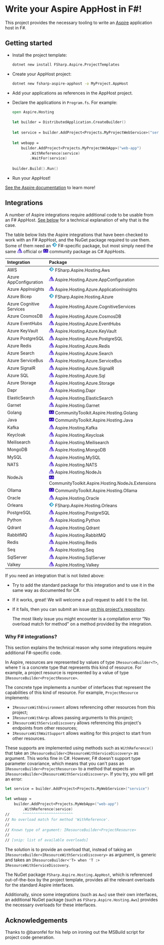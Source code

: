 # Write your Aspire AppHost in F#!

This project provides the necessary tooling to write an [Aspire](https://learn.microsoft.com/en-us/dotnet/aspire/get-started/aspire-overview) application host in F#.

## Getting started

* Install the project template:

    ```sh
    dotnet new install FSharp.Aspire.ProjectTemplates
    ```

* Create your AppHost project:

    ```sh
    dotnet new fsharp-aspire-apphost -o MyProject.AppHost
    ```

* Add your applications as references in the AppHost project.

* Declare the applications in `Program.fs`. For example:

    ```fsharp
    open Aspire.Hosting

    let builder = DistributedApplication.CreateBuilder()

    let service = builder.AddProject<Projects.MyProjectWebService>("service")

    let webapp =
        builder.AddProject<Projects.MyProjectWebApp>("web-app")
            .WithReference(service)
            .WaitFor(service)

    builder.Build().Run()
    ```

* Run your AppHost!

[See the Aspire documentation](https://learn.microsoft.com/en-us/dotnet/aspire/get-started/aspire-overview) to learn more!

## Integrations

A number of Aspire integrations require additional code to be usable from an F# AppHost.
[See below](#why-f-integrations) for a technical explanation of why that is the case.

The table below lists the Aspire integrations that have been checked to work with an F# AppHost, and the NuGet package required to use them.
Some of them need an <img src="docs/FSharp.png" width="16"> F#-specific package, but most simply need the same <img src="docs/Aspire.png" width="16"> official or <img src="docs/CommunityToolkit.png" width="16"> community package as C# AppHosts.

| Integration              | Package                                                                                                                                                              |
|:-------------------------|:---------------------------------------------------------------------------------------------------------------------------------------------------------------------|
| AWS                      | <img src="docs/FSharp.png" width="16"> FSharp.Aspire.Hosting.Aws                                                                                                     |
| Azure AppConfiguration   | <img src="docs/Aspire.png" width="16"> Aspire.Hosting.Azure.AppConfiguration                                                                                         |
| Azure AppInsights        | <img src="docs/Aspire.png" width="16"> Aspire.Hosting.Azure.ApplicationInsights                                                                                      |
| Azure Bicep              | <img src="docs/FSharp.png" width="16"> FSharp.Aspire.Hosting.Azure                                                                                                   |
| Azure Cognitive Services | <img src="docs/Aspire.png" width="16"> Aspire.Hosting.Azure.CognitiveServices                                                                                        |
| Azure CosmosDB           | <img src="docs/Aspire.png" width="16"> Aspire.Hosting.Azure.CosmosDB                                                                                                 |
| Azure EventHubs          | <img src="docs/Aspire.png" width="16"> Aspire.Hosting.Azure.EventHubs                                                                                                |
| Azure KeyVault           | <img src="docs/Aspire.png" width="16"> Aspire.Hosting.Azure.KeyVault                                                                                                 |
| Azure PostgreSQL         | <img src="docs/Aspire.png" width="16"> Aspire.Hosting.Azure.PostgreSQL                                                                                               |
| Azure Redis              | <img src="docs/Aspire.png" width="16"> Aspire.Hosting.Azure.Redis                                                                                                    |
| Azure Search             | <img src="docs/Aspire.png" width="16"> Aspire.Hosting.Azure.Search                                                                                                   |
| Azure ServiceBus         | <img src="docs/Aspire.png" width="16"> Aspire.Hosting.Azure.ServiceBus                                                                                               |
| Azure SignalR            | <img src="docs/Aspire.png" width="16"> Aspire.Hosting.Azure.SignalR                                                                                                  |
| Azure SQL                | <img src="docs/Aspire.png" width="16"> Aspire.Hosting.Azure.Sql                                                                                                      |
| Azure Storage            | <img src="docs/Aspire.png" width="16"> Aspire.Hosting.Azure.Storage                                                                                                  |
| Dapr                     | <img src="docs/Aspire.png" width="16"> Aspire.Hosting.Dapr                                                                                                           |
| ElasticSearch            | <img src="docs/Aspire.png" width="16"> Aspire.Hosting.ElasticSearch                                                                                                  |
| Garnet                   | <img src="docs/Aspire.png" width="16"> Aspire.Hosting.Garnet                                                                                                         |
| Golang                   | <img src="docs/CommunityToolkit.png" width="16"> CommunityToolkit.Aspire.Hosting.Golang                                                                              |
| Java                     | <img src="docs/CommunityToolkit.png" width="16"> CommunityToolkit.Aspire.Hosting.Java                                                                                |
| Kafka                    | <img src="docs/Aspire.png" width="16"> Aspire.Hosting.Kafka                                                                                                          |
| Keycloak                 | <img src="docs/Aspire.png" width="16"> Aspire.Hosting.Keycloak                                                                                                       |
| Meilisearch              | <img src="docs/Aspire.png" width="16"> Aspire.Hosting.Meilisearch                                                                                                    |
| MongoDB                  | <img src="docs/Aspire.png" width="16"> Aspire.Hosting.MongoDB                                                                                                        |
| MySQL                    | <img src="docs/Aspire.png" width="16"> Aspire.Hosting.MySQL                                                                                                          |
| NATS                     | <img src="docs/Aspire.png" width="16"> Aspire.Hosting.NATS                                                                                                           |
| NodeJs                   | <img src="docs/Aspire.png" width="16"> Aspire.Hosting.NodeJs <br> <img src="docs/CommunityToolkit.png" width="16"> CommunityToolkit.Aspire.Hosting.NodeJs.Extensions |
| Ollama                   | <img src="docs/CommunityToolkit.png" width="16"> CommunityToolkit.Aspire.Hosting.Ollama                                                                              |
| Oracle                   | <img src="docs/Aspire.png" width="16"> Aspire.Hosting.Oracle                                                                                                         |
| Orleans                  | <img src="docs/FSharp.png" width="16"> FSharp.Aspire.Hosting.Orleans                                                                                                 |
| PostgreSQL               | <img src="docs/Aspire.png" width="16"> Aspire.Hosting.PostgreSQL                                                                                                     |
| Python                   | <img src="docs/Aspire.png" width="16"> Aspire.Hosting.Python                                                                                                         |
| Qdrant                   | <img src="docs/Aspire.png" width="16"> Aspire.Hosting.Qdrant                                                                                                         |
| RabbitMQ                 | <img src="docs/Aspire.png" width="16"> Aspire.Hosting.RabbitMQ                                                                                                       |
| Redis                    | <img src="docs/Aspire.png" width="16"> Aspire.Hosting.Redis                                                                                                          |
| Seq                      | <img src="docs/Aspire.png" width="16"> Aspire.Hosting.Seq                                                                                                            |
| SqlServer                | <img src="docs/Aspire.png" width="16"> Aspire.Hosting.SqlServer                                                                                                      |
| Valkey                   | <img src="docs/Aspire.png" width="16"> Aspire.Hosting.Valkey                                                                                                         |

If you need an integration that is not listed above:

* Try to add the standard package for this integration and to use it in the same way as documented for C#.

* If it works, great! We will welcome a pull request to add it to the list.

* If it fails, then you can submit an issue [on this project's repository](https://github.com/Tarmil/FSharp.Aspire.Hosting/issues).

    The most likely issue you might encounter is a compilation error "No overload match for method" on a method provided by the integration.

### Why F# integrations?

This section explains the technical reason why some integrations require additional F#-specific code.

In Aspire, resources are represented by values of type `IResourceBuilder<T>`, where `T` is a concrete type that represents this kind of resource.
For example, a project resource is represented by a value of type `IResourceBuilder<ProjectResource>`.

The concrete type implements a number of interfaces that represent the capabilities of this kind of resource.
For example, `ProjectResource` implements:
* `IResourceWithEnvironment` allows referencing other resources from this project;
* `IResourceWithArgs` allows passing arguments to this project;
* `IResourceWithServiceDiscovery` allows referencing this project's endpoints from other resources;
* `IResourceWithWaitSupport` allows waiting for this project to start from other resources.

These supports are implemented using methods such as `WithReference()` that take an `IResourceBuilder<IResourceWithServiceDiscovery>` as argument.
This works fine in C#. However, F# doesn't support type parameter covariance, which means that you can't pass an `IResourceBuilder<ProjectResource>` to a method that expects an `IResourceBuilder<IResourceWithServiceDiscovery>`.
If you try, you will get an error:

```fsharp
let service = builder.AddProject<Projects.MyWebService>("service")

let webapp =
    builder.AddProject<Projects.MyWebApp>("web-app")
        .WithReference(service)
//      ^^^^^^^^^^^^^^^^^^^^^^^
// No overload match for method 'WithReference'.
//
// Known type of argument: IResourceBuilder<ProjectResource>
//
// [snip: list of available overloads]
```

The solution is to provide an overload that, instead of taking an `IResourceBuilder<IResourceWithServiceDiscovery>` as argument, is generic and takes an `IResourceBuilder<'T> when 'T :> IResourceWithServiceDiscovery`.

The NuGet package `FSharp.Aspire.Hosting.AppHost`, which is referenced out-of-the-box by the project template, provides all the relevant overloads for the standard Aspire interfaces.

Additionally, since some integrations (such as `Aws`) use their own interfaces, an additional NuGet package (such as `FSharp.Aspire.Hosting.Aws`) provides the necessary overloads for these interfaces.

## Acknowledgements

Thanks to @baronfel for his help on ironing out the MSBuild script for project code generation.
